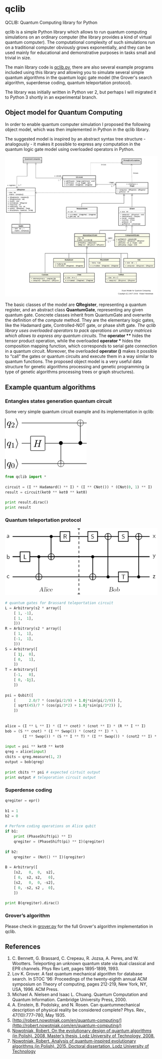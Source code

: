 qclib
=====

QCLIB: Quantum Computing library for Python

qclib is a simple Python library which allows to run quantum computing simulations
on an ordinary computer (the library provides a kind of virtual quantum computer).
The computational complexity of such simulations run on a traditional computer obviously
grows exponentially, and they can be used mainly for educational and demonstrative purposes in
tasks small and trivial in size.

The main library code is [qclib.py](qclib.py), there are also several example
programs included using this library and allowing you to simulate several simple
quantum algorithms in the quantum logic gate model (the Grover's search
algorithm, superdense coding, quantum teleportation protocol).

The library was initially written in Python ver 2, but perhaps I will migrated it
to Python 3 shortly in an experimental branch.

## Object model for Quantum Computing

In order to enable quantum computer simulation I proposed the following object model, which was then implemented in Python in the qclib library.

The suggested model is inspired by an abstract syntax tree structure -
analogously - it makes it possible to express any computation in the quantum
logic gate model using overloaded operators in Python.

![Object model for Quantum Computing](img/qc-diagram.png)

The basic classes of the model are **QRegister**, representing a quantum register, and an
abstract class **QuantumGate**, representing any given quantum gate. Concrete
classes inherit from QuantumGate and overwrite the definition of the *compute*
method. They are the elementary logic gates, like the Hadamard gate,
Controlled-NOT gate, or phase shift gate. *The qclib library uses overloaded
operators to pack operations on unitary matrices which allows to express any quantum circuits.*
The **operator &ast;&ast;** hides the tensor product operation, while the overloaded
**operator &ast;** hides the composition mapping function, which corresponds to
serial gate connection in a quantum circuit. Moreover, the overloaded
**operator ()** makes it possible to “call” the gates or quantum circuits and
execute them in a way similar to quantum functions. The proposed object
model is a very useful data structure for genetic algorithms processing and
genetic programming (a type of genetic algorithms processing trees or graph
structures).

## Example quantum algorithms

### Entangles states generation quantum circuit

Some very simple quantum circuit example and its implementation in qclib:

![Entangled states generation](img/ent3.png)

```python
from qclib import *

circuit = (I ** Hadamard() ** I) * (I ** CNot()) * (CNot(0, 1) ** I)
result = circuit(ket0 ** ket0 ** ket0)

print result.dirac()
print result
```

### Quantum teleportation protocol

![Quantum teleportation protocol](img/telecirc.png)

```python
# quantum gates for Brassard teleportation circuit
L = Arbitrary(s2 * array([
    [ 1, -1],
    [ 1,  1],
    ]))
R = Arbitrary(s2 * array([
    [ 1,  1],
    [-1,  1],
    ]))
S = Arbitrary([
    [ 1j,  0],
    [ 0,   1],
    ])
T = Arbitrary([
    [-1,   0],
    [ 0, -1j],
    ])

psi = Qubit([
    [      2.0/7 * (cos(pi/2/9) + 1.0j*sin(pi/2/9)) ],
    [ sqrt(45)/7 * (cos(pi/3*2) + 1.0j*sin(pi/3*2)) ],
    ])


alice = (I ** L ** I) * (I ** cnot) * (cnot ** I) * (R ** I ** I)
bob = (S ** cnot) * (I ** Swap()) * (cnot2 ** I) * \
        (I ** Swap()) * (S ** I ** T) * (I ** Swap()) * (cnot2 ** I) * (I ** Swap())

input = psi ** ket0 ** ket0
qreg = alice(input)
cbits = qreg.measure(1, 2)
output = bob(qreg)

print cbits ** psi # expected cirtuit output
print output # teleporation circuit output
```

### Superdense coding

```python
qregiter = epr()

b1 = 1
b2 = 0

# Perform coding operations on Alice qubit
if b1:
    print (PhaseShift(pi) ** I)
    qregiter = (PhaseShift(pi) ** I)(qregiter)

if b2:
    qregiter = (Not() ** I)(qregiter)

B = Arbitrary([
    [s2,   0,  0,  s2],
    [ 0,  s2, s2,   0],
    [s2,   0,  0, -s2],
    [ 0, -s2, s2 ,  0],
    ])

print B(qregiter).dirac()
```

### Grover’s algorithm

Please check in [grover.py](grover.py) for the full Grover's algorithm implementation in qclib.


## References

1. C. Bennett, G. Brassard, C. Crepeau, R. Jozsa, A. Peres, and W. Wootters. Teleporting an unknown quantum state via dual classical and EPR channels. Phys Rev Lett, pages 1895-1899, 1993. 
1. Lov K. Grover. A fast quantum mechanical algorithm for database search. In STOC ’96: Proceedings of the twenty-eighth annual ACM symposium on Theory of computing, pages 212-219, New York, NY, USA, 1996. ACM Press. 
1. Michael A. Nielsen and Isaac L. Chuang. Quantum Computation and Quantum Information. Cambridge University Press, 2000. 
1. A. Einstein, B. Podolsky, and N. Rosen. Can quantummechanical description of physical reality be considered complete? Phys. Rev., 47(10):777–780, May 1935.
1. [http://robert.nowotniak.com/en/quantum-computing/](http://robert.nowotniak.com/en/quantum-computing/)
1. [Nowotniak, Robert. On the evolutionary design of quantum algorithms (in Polish). 2008, Master’s thesis, Lodz University of Technology, 2008.](http://robert.nowotniak.com/files/rnowotniak-msc.pdf)
1. [Nowotniak, Robert. Analysis of quantum-inspired evolutionary algorithms (in Polish). 2015, Doctoral dissertation, Lodz University of Technology](http://robert.nowotniak.com/files/rnowotniak-phd.pdf)
